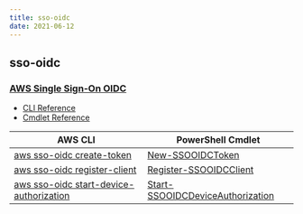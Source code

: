 ```yaml
---
title: sso-oidc
date: 2021-06-12
---
```


## sso-oidc

### [AWS Single Sign-On OIDC](https://aws.amazon.com/single-sign-on/)

* [CLI Reference](https://docs.aws.amazon.com/cli/latest/reference/sso-oidc/index.html)
* [Cmdlet Reference](https://docs.aws.amazon.com/powershell/latest/reference/items/SSOOIDC_cmdlets.html)

|AWS CLI|PowerShell Cmdlet|
|----|----|
|[aws sso-oidc create-token](https://docs.aws.amazon.com/cli/latest/reference/sso-oidc/create-token.html)|[New-SSOOIDCToken](https://docs.aws.amazon.com/powershell/latest/reference/items/New-SSOOIDCToken.html)|
|[aws sso-oidc register-client](https://docs.aws.amazon.com/cli/latest/reference/sso-oidc/register-client.html)|[Register-SSOOIDCClient](https://docs.aws.amazon.com/powershell/latest/reference/items/Register-SSOOIDCClient.html)|
|[aws sso-oidc start-device-authorization](https://docs.aws.amazon.com/cli/latest/reference/sso-oidc/start-device-authorization.html)|[Start-SSOOIDCDeviceAuthorization](https://docs.aws.amazon.com/powershell/latest/reference/items/Start-SSOOIDCDeviceAuthorization.html)|

